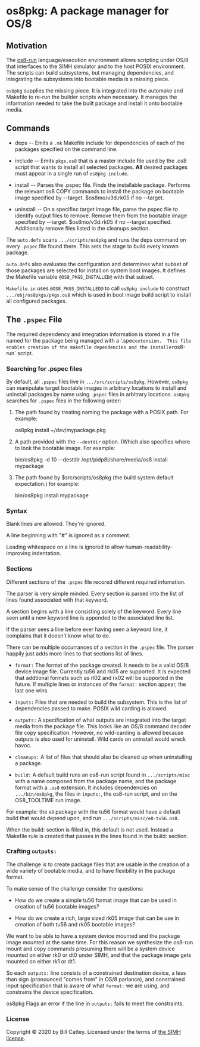 # os8pkg: A package manager for OS/8

## Motivation

The [os8-run][os8run] language/execution environment allows scripting
under OS/8 that interfaces to the SIMH simulator and to the host POSIX
environment.  The scripts can build subsystems, but managing dependencies,
and integrating the subsystems into bootable media is a missing piece.

`os8pkg` supplies the missing piece. It is integrated into the automake
and Makefile to re-run the builder scripts when necessary.  It manages
the information needed to take the built package and install it onto
bootable media.

## Commands

 * deps -- Emits a `.mk` Makefile include for dependencies of each of the
   packages specified on the command line.

 * include -- Emits `pkgs.os8` that is a master include file
   used by the .os8 script that wants to install all selected packages.
   **All** desired packages must appear in a single run of `os8pkg include`.

 * install -- Parses the .pspec file. Finds the installable package.
   Performs the relevant os8 COPY commands to install the package
   on bootable image specified by --target.  $os8mo/v3d.rk05 if no --target.

 * uninstall -- On a specifiec target image file, parse the pspec file
   to identify output files to remove. Remove them from the bootable image
   specified by --target. $os8mo/v3d.rk05 if no --target specified.
   Additionally remove files listed in the cleanups section.
   

The `auto.defs` scans `.../scripts/os8pkg` and runs the deps command on every
`.pspec` file found there.  This sets the stage to build every known package.

`auto.defs` also evaluates the configuration and determines what
subset of those packages are selected for install on system boot images.
It defines the Makefile variable `@OS8_PKGS_INSTALLED@` with that subset.

`Makefile.in` uses `@OS8_PKGS_INSTALLED@` to call `os8pkg include` to
construct  `.../obj/os8pkgs/pkgs.os8` which is used in boot image build
script to install all configured packages.


## The `.pspec` File

The required dependency and integration information is stored in a file named
for the package being managed with a '.spec` extension.  This file enables creation
of the makefile dependencies and the installer `os8-run` script.

### Searching for .pspec files

By default, all `.pspec` files live in `.../src/scripts/os8pkg`. However,
`os8pkg` can manipulate target bootable images in arbitrary locations
to install and uninstall packages by name using `.pspec` files in arbitrary
locations. `os8pkg` searches for `.pspec` files in the following order:

1. The path found by treating naming the package with a POSIX path. For example:

    os8pkg install ~/dev/mypackage.pkg

2. A path provided with the `--destdir` option. (Which also specifies where to
look the bootable image. For example:

    bin/os8pkg -d 10 --destdir /opt/pidp8i/share/media/os8 install mypackage

3. The path found by $src/scripts/os8pkg (the build system default expectation.)
for example:

    bin/os8pkg install mypackage

### Syntax

Blank lines are allowed. They're ignored.

A line beginning with \"#\" is ignored as a comment.

Leading whitespace on a line is ignored to allow human-readability-improving
indentation.

### Sections

Different sections of the `.pspec` file recored different required infomation.

The parser is very simple minded.  Every section is parsed into the list of
lines found associated with that keyword.

A section begins with a line consisting solely of the keyword.  Every line seen
until a new keyword line is appended to the associated line list.

If the parser sees a line before ever having seen a keyword line, it complains
that it doesn't know what to do.

There can be multiple occurrances of a section in the `.pspec` file.  The parser
happily just adds more lines to that sections list of lines.

 * `format:` The format of the package created. It needs to be a valid OS/8 device
 image file.  Currently tu56 and rk05 are supported.  It is expected that addtional
 formats such as rl02 and rx02 will be supported in the future.  If multiple lines
 or instances of the `format:` section appear, the last one wins.

 * `inputs:` Files that are needed to build the subsystem. This is the list of
 dependencies passed to make.  POSIX wild carding is allowed.

 * `outputs:` A specification of what outputs are integrated into the
 target media from the package file.  This looks like an OS/8 command
 decoder file copy specification. However, no wild-carding is allowed
 because outputs is also used for uninstall. Wild cards on uninstall would
 wreck havoc.

 * `cleanups:` A list of files that should also be cleaned up when uninstalling
 a package.

 * `build:` A default build runs an os8-run script found in `.../scripts/misc` with a
 name composed from the package name, and the package format with a `.os8` extension.
 It includes dependencies on `.../bin/os8pkg`, the files in `inputs:`, the os8-run
 script, and on the OS8_TOOLTIME run image.
 
 For example: the `e8` package with the tu56 format would have a default build that
 would depend upon, and run `.../scripts/misc/e8-tu56.os8`.

 When the build: section is filled in, this default is not used. Instead a Makefile
 rule is created that passes in the lines found in the build: section.

### Crafting `outputs:`

The challenge is to create package files that are usable in the
creation of a wide variety of bootable media, and to have flexibility
in the package format.

To make sense of the challenge consider the questions:

 * How do we create a simple tu56 format image that can be used in
   creation of tu56 bootable images?

 * How do we create a rich, large sized rk05 image that can be use in
   creation of both tu56 and rk05 bootable images?

We want to be able to have a system device mounted and the package
image mounted at the same time.  For this reason we synthesize the
os8-run mount and copy commands presuming there will be a system
device mounted on either rk0 or dt0 under SIMH, and that the package
image gets mounted on either rk1 or dt1.

So each `outputs:` line consists of a constrained destination device, a
less than sign (pronounced "comes from" in OS/8 parlance), and
constrained input specification that is aware of what `format:` we are
using, and constrains the device specification.

os8pkg Flags an error if the line in `outputs:` fails to meet the constraints.

[os8run]:  https://tangentsoft.com/pidp8i/doc/trunk/os8-run.md

### <a id="license"></a>License

Copyright © 2020 by Bill Cattey. Licensed under the terms of [the SIMH license][sl].

[sl]: https://tangentsoft.com/pidp8i/doc/trunk/SIMH-LICENSE.md

